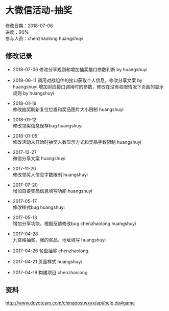 # 大微信活动-抽奖
修改日期：2018-07-06  
进度：90%  
参与人员：chenzhaolong huangshuyi

## 修改记录
- 2018-07-06
修改分享规则和增加抽奖接口参数判断 by huangshuyi

- 2018-06-11
调用对战组件的接口获取个人信息，修改分享文案 by huangshuyi
增加对应接口调用时的参数，修改在没有权限情况下页面的显示规则 by huangshuyi

- 2018-01-19   
修改抽奖刷新复位位置和奖品图片大小限制 huangshuyi 

- 2018-01-12   
修改领奖信息保存bug huangshuyi 

- 2018-01-05   
修改活动未开始时抽奖人数显示方式和奖品字数限制 huangshuyi 

- 2017-12-27   
微信分享文案 huangshuyi 

- 2017-11-20   
修改领奖人信息字数限制 huangshuyi 

- 2017-07-20   
增加自提奖品信息填写功能 huangshuyi 

- 2017-05-17   
修改样式bug huangshuyi   

- 2017-05-13   
增加分享功能，根据反馈修改bug chenzhaolong huangshuyi   

- 2017-04-28                                                                
九宫格抽奖、我的奖品、地址填写 huangshuyi   

- 2017-04-26
轮盘抽奖 chenzhaolong

- 2017-04-21
页面样式 huangshuyi

- 2017-04-19
构建项目 chenzhaolong


## 资料
http://www.doyoteam.com/chinapostwxyx/api/help.do#game
